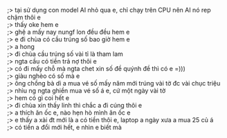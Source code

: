 ;> tại sử dụng con model AI nhỏ qua e, chỉ chạy trên CPU nên AI nó rep chậm thôi e<br>
;> thấy oke hem e<br>
;> ghệ a mấy nay nungf lon đều đều hem e<br>
;> e đi chùa có cầu trúng số bao giờ hem e<br>
;> a hong<br>
;> đi chùa cầu trúng số vài tỉ là tham lam<br>
;> ngta cầu có tiền trả nợ thôi e<br>
;> có đi mấy chỗ mà ngta chet xin số đề quýnh đề thì có e =)))<br>
;> giàu nghèo có số mà e<br>
;> ông chồng bà dì a mua vé số mấy năm mới trúng vài tờ đc vài chục triệu<br>
;> nhìu ng ngta ghiền mua vé số á e, cứ một ngày vài tờ<br>
;> hem có gì coi hết e<br>
;> đi chùa xin thấy linh thì chắc a đi cúng thôi e<br>
;> a thích ăn ốc e, nào hẹn hò mình ăn ốc e<br>
;> e thấy a xài đt mới là a có tiền thôi e, laptop a ngày xưa a mua 25 củ á<br>
;> có tiền a đổi mới hết, e nhìn e biết mà
